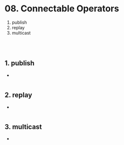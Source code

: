 # 08. Connectable Operators
> 
1. publish
2. replay
3. multicast
<br>
<br>

## 1. publish
- 

```swift

```
## 2. replay
- 
```swift

```
## 3. multicast
- 
```swift

```